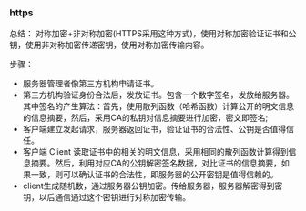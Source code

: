 ### https
总结： 对称加密+非对称加密(HTTPS采用这种方式)，使用对称加密验证证书和公钥，使用非对称加密传递密钥，使用对称加密传输内容。

步骤：
* 服务器管理者像第三方机构申请证书。
* 第三方机构验证身份合法后，发放证书。包含一个数字签名，发放给服务器。其中签名的产生算法：首先，使用散列函数（哈希函数）计算公开的明文信息的信息摘要，然后，采用CA的私钥对信息摘要进行加密，密文即签名;
* 客户端建立发起请求，服务器返回证书，验证证书的合法性、公钥是否值得信任。
* 客户端 Client 读取证书中的相关的明文信息，采用相同的散列函数计算得到信息摘要。然后，利用对应CA的公钥解密签名数据，对比证书的信息摘要，如果一致，则可以确认证书的合法性，即服务器的公开密钥是值得信赖的。
* client生成随机数，通过服务器公钥加密。传给服务器，服务器解密得到密钥，以后通信通过这个密钥进行对称加密传输。

